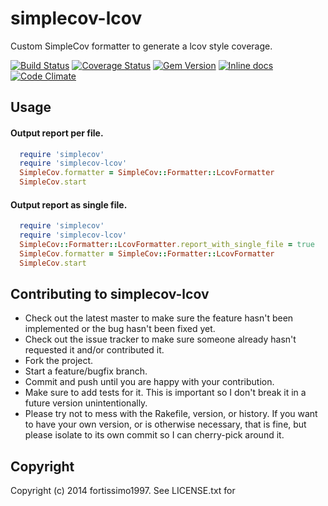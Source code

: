 # simplecov-lcov

Custom SimpleCov formatter to generate a lcov style coverage.

[![Build Status](https://travis-ci.org/fortissimo1997/simplecov-lcov.svg?branch=master)](https://travis-ci.org/fortissimo1997/simplecov-lcov)
[![Coverage Status](https://img.shields.io/coveralls/fortissimo1997/simplecov-lcov.svg)](https://coveralls.io/r/fortissimo1997/simplecov-lcov)
[![Gem Version](https://badge.fury.io/rb/simplecov-lcov.svg)](http://badge.fury.io/rb/simplecov-lcov)
[![Inline docs](http://inch-ci.org/github/fortissimo1997/simplecov-lcov.svg?branch=master)](http://inch-ci.org/github/fortissimo1997/simplecov-lcov)
[![Code Climate](https://codeclimate.com/github/fortissimo1997/simplecov-lcov.png)](https://codeclimate.com/github/fortissimo1997/simplecov-lcov)
## Usage

#### Output report per file.

```Ruby
  require 'simplecov'
  require 'simplecov-lcov'
  SimpleCov.formatter = SimpleCov::Formatter::LcovFormatter
  SimpleCov.start
```

#### Output report as single file.

```Ruby
  require 'simplecov'
  require 'simplecov-lcov'
  SimpleCov::Formatter::LcovFormatter.report_with_single_file = true
  SimpleCov.formatter = SimpleCov::Formatter::LcovFormatter
  SimpleCov.start
```

## Contributing to simplecov-lcov

* Check out the latest master to make sure the feature hasn't been implemented or the bug hasn't been fixed yet.
* Check out the issue tracker to make sure someone already hasn't requested it and/or contributed it.
* Fork the project.
* Start a feature/bugfix branch.
* Commit and push until you are happy with your contribution.
* Make sure to add tests for it. This is important so I don't break it in a future version unintentionally.
* Please try not to mess with the Rakefile, version, or history. If you want to have your own version, or is otherwise necessary, that is fine, but please isolate to its own commit so I can cherry-pick around it.

## Copyright

Copyright (c) 2014 fortissimo1997. See LICENSE.txt for
